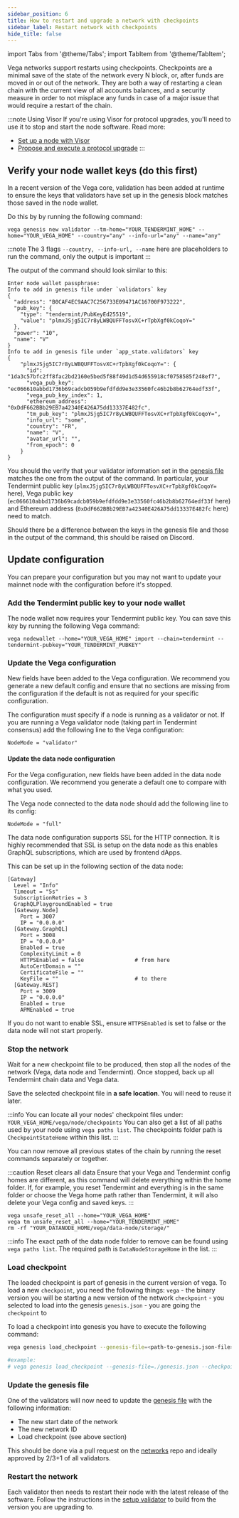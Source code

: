 ```yaml
---
sidebar_position: 6
title: How to restart and upgrade a network with checkpoints
sidebar_label: Restart network with checkpoints
hide_title: false
---
```


import Tabs from '@theme/Tabs';
import TabItem from '@theme/TabItem';

Vega networks support restarts using checkpoints. Checkpoints are a minimal save of the state of the network every N block, or, after funds are moved in or out of the network. They are both a way of restarting a clean chain with the current view of all accounts balances, and a security measure in order to not misplace any funds in case of a major issue that would require a restart of the chain.

:::note Using Visor
If you're using Visor for protocol upgrades, you'll need to use it to stop and start the node software. Read more:

* [Set up a node with Visor](../get-started/setup-validator#initialise-visor-for-smooth-protocol-upgrades)
* [Propose and execute a protocol upgrade](upgrade-network.md)
:::

## Verify your node wallet keys (do this first)

In a recent version of the Vega core, validation has been added at runtime to ensure the keys that validators have set up in the genesis block matches those saved in the node wallet.

Do this by by running the following command:
```
vega genesis new validator --tm-home="YOUR_TENDERMINT_HOME" --home="YOUR_VEGA_HOME" --country="any" --info-url="any" --name="any"
```

:::note
The 3 flags `--country, --info-url, --name` here are placeholders to run the command, only the output is important
:::

The output of the command should look similar to this:
```
Enter node wallet passphrase:
Info to add in genesis file under `validators` key
{
  "address": "B0CAF4EC9AAC7C256733E09471AC16700F973222",
  "pub_key": {
    "type": "tendermint/PubKeyEd25519",
    "value": "plmxJSjg5IC7r8yLWBQUFFTosvXC+rTpbXgf0kCoqoY="
  },
  "power": "10",
  "name": "V"
}
Info to add in genesis file under `app_state.validators` key
{
    "plmxJSjg5IC7r8yLWBQUFFTosvXC+rTpbXgf0kCoqoY=": {
      "id": "1da3c57bfc2ff8fac2bd2160e5bed5f88f49d1d54d655918cf0758585f248ef7",
      "vega_pub_key": "ec066610abbd1736b69cadcb059b9efdfdd9e3e33560fc46b2b8b62764edf33f",
      "vega_pub_key_index": 1,
      "ethereum_address": "0xDdF662BBb29EB7a42340E426A75dd13337E482fc",
      "tm_pub_key": "plmxJSjg5IC7r8yLWBQUFFTosvXC+rTpbXgf0kCoqoY=",
      "info_url": "some",
      "country": "FR",
      "name": "V",
      "avatar_url": "",
      "from_epoch": 0
    }
}
```

You should the verify that your validator information set in the [genesis file](https://github.com/vegaprotocol/networks/blob/master/mainnet1/genesis.json) matches the one from the output of the command. In particular, your Tendermint public key (`plmxJSjg5IC7r8yLWBQUFFTosvXC+rTpbXgf0kCoqoY=` here), Vega public key (`ec066610abbd1736b69cadcb059b9efdfdd9e3e33560fc46b2b8b62764edf33f` here) and Ethereum address (`0xDdF662BBb29EB7a42340E426A75dd13337E482fc` here) need to match.

Should there be a difference between the keys in the genesis file and those in the output of the command, this should be raised on Discord.

## Update configuration
You can prepare your configuration but you may not want to update your mainnet node with the configuration before it's stopped.

### Add the Tendermint public key to your node wallet
The node wallet now requires your Tendermint public key. You can save this key by running the following Vega command:
```
vega nodewallet --home="YOUR_VEGA_HOME" import --chain=tendermint --tendermint-pubkey="YOUR_TENDERMINT_PUBKEY"
```

### Update the Vega configuration
New fields have been added to the Vega configuration. We recommend you generate a new default config and ensure that no sections are missing from the configuration if the default is not as required for your specific configuration.

The configuration must specify if a node is running as a validator or not. If you are running a Vega validator node (taking part in Tendermint consensus) add the following line to the Vega configuration:
```
NodeMode = "validator"
```

#### Update the data node configuration
For the Vega configuration, new fields have been added in the data node configuration. We recommend you generate a default one to compare with what you used.

The Vega node connected to the data node should add the following line to its config:
```
NodeMode = "full"
```

The data node configuration supports SSL for the HTTP connection. It is highly recommended that SSL is setup on the data node as this enables GraphQL subscriptions, which are used by frontend dApps.

This can be set up in the following section of the data node:
```
[Gateway]
  Level = "Info"
  Timeout = "5s"
  SubscriptionRetries = 3
  GraphQLPlaygroundEnabled = true
  [Gateway.Node]
    Port = 3007
    IP = "0.0.0.0"
  [Gateway.GraphQL]
    Port = 3008
    IP = "0.0.0.0"
    Enabled = true
    ComplexityLimit = 0
    HTTPSEnabled = false                # from here
    AutoCertDomain = ""
    CertificateFile = ""
    KeyFile = ""                        # to there
  [Gateway.REST]
    Port = 3009
    IP = "0.0.0.0"
    Enabled = true
    APMEnabled = true
```

If you do not want to enable SSL, ensure `HTTPSEnabled` is set to false or the data node will not start properly.

### Stop the network
Wait for a new checkpoint file to be produced, then stop all the nodes of the network (Vega, data node and Tendermint). Once stopped, back up all Tendermint chain data and Vega data.

Save the selected checkpoint file in **a safe location**. You will need to reuse it later.

:::info
You can locate all your nodes' checkpoint files under: `YOUR_VEGA_HOME/vega/node/checkpoints`
You can also get a list of all paths used by your node using `vega paths list`. The checkpoints folder path is `CheckpointStateHome` within this list.
:::

You can now remove all previous states of the chain by running the reset commands separately or together.

:::caution Reset clears all data
Ensure that your Vega and Tendermint config homes are different, as this command will delete everything within the home folder. If, for example, you reset Tendermint and everything is in the same folder or choose the Vega home path rather than Tendermint, it will also delete your Vega config and saved keys.
:::


```
vega unsafe_reset_all --home="YOUR_VEGA_HOME"
vega tm unsafe_reset_all --home="YOUR_TENDERMINT_HOME"
rm -rf "YOUR_DATANODE_HOME/vega/data-node/storage/"
```

:::info
The exact path of the data node folder to remove can be found using `vega paths list`. The required path is `DataNodeStorageHome` in the list.
:::

### Load checkpoint

The loaded checkpoint is part of genesis in the current version of vega. To load a new `checkpoint`, you need the following things:
`vega` - the binary version you will be starting a new version of the network
`checkpoint` - you selected to load into the genesis
`genesis.json` - you are going the `checkpoint` to 

To load a checkpoint into genesis you have to execute the following command:

```bash
vega genesis load_checkpoint --genesis-file=<path-to-genesis.json-file> --checkpoint-path=<path-to-checkpoint-file>

#example:
# vega genesis load_checkpoint --genesis-file=./genesis.json --checkpoint-path=./20230125112555-522765-3ece638a9eba5771c392b323ca7e0134198009a84c60700ec04dd888f5b60521.cp
```

### Update the genesis file
One of the validators will now need to update the [genesis file](https://github.com/vegaprotocol/networks/blob/master/mainnet1/genesis.json) with the following information:
- The new start date of the network
- The new network ID
- Load checkpoint (see above section)

This should be done via a pull request on the [networks](https://github.com/vegaprotocol/networks) repo and ideally approved by 2/3+1 of all validators.

### Restart the network

Each validator then needs to restart their node with the latest release of the software. Follow the instructions in the [setup validator](../get-started/setup-validator) to build from the version you are upgrading to.
